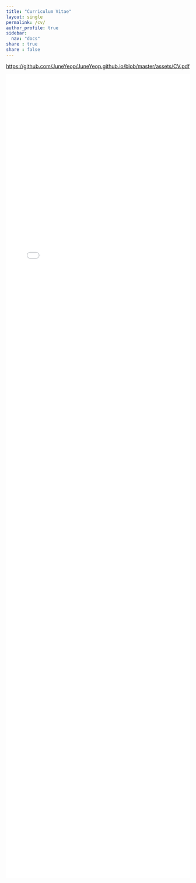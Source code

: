 ```yaml
---
title: "Curriculum Vitae"
layout: single
permalink: /cv/
author_profile: true
sidebar:
  nav: "docs"
share : true
share : false
---
```


<https://github.com/JuneYeop/JuneYeop.github.io/blob/master/assets/CV.pdf>

<iframe src="/assets/CV.pdf" style="width:100%; height:2200px;" frameborder="0"></iframe>
